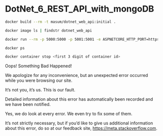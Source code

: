 ﻿# DotNet_6_REST_API_with_mongoDB

```bash
docker build --rm -t masum/dotnet_web_api:initial .

docker image ls | findstr dotnet_web_api

docker run --rm -p 5000:5000 -p 5001:5001 -e ASPNETCORE_HTTP_PORT=https://+:5001 -e ASPNETCORE_URLS=http://+:5000 masum/dotnet_web_api

docker ps

docker container stop <first 3 digit of container id>

```


Oops! Something Bad Happened!

We apologize for any inconvenience, but an unexpected error occurred while you were browsing our site.

It’s not you, it’s us. This is our fault.

Detailed information about this error has automatically been recorded and we have been notified.

Yes, we do look at every error. We even try to fix some of them.

It’s not strictly necessary, but if you’d like to give us additional information about this error, do so at our feedback site, https://meta.stackoverflow.com.

